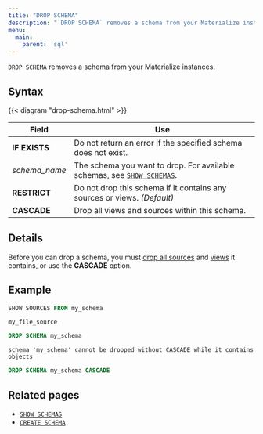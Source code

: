 ```yaml
---
title: "DROP SCHEMA"
description: "`DROP SCHEMA` removes a schema from your Materialize instances."
menu:
  main:
    parent: 'sql'
---
```


`DROP SCHEMA` removes a schema from your Materialize instances.

## Syntax

{{< diagram "drop-schema.html" >}}

Field | Use
------|-----
**IF EXISTS** | Do not return an error if the specified schema does not exist.
_schema&lowbar;name_ | The schema you want to drop. For available schemas, see [`SHOW SCHEMAS`](../show-schemas).
**RESTRICT** | Do not drop this schema if it contains any sources or views. _(Default)_
**CASCADE** | Drop all views and sources within this schema.

## Details

Before you can drop a schema, you must [drop all sources](../drop-source) and
[views](../drop-view) it contains, or use the **CASCADE** option.

## Example

```sql
SHOW SOURCES FROM my_schema
```
```nofmt
my_file_source
```
```sql
DROP SCHEMA my_schema
```
```nofmt
schema 'my_schema' cannot be dropped without CASCADE while it contains objects
```
```sql
DROP SCHEMA my_schema CASCADE
```

## Related pages

- [`SHOW SCHEMAS`](../show-schemas)
- [`CREATE SCHEMA`](../create-schema)
